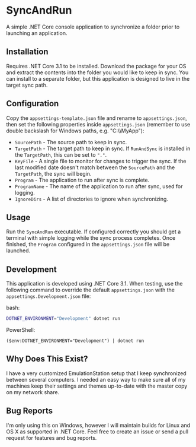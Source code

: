 # SyncAndRun

A simple .NET Core console application to synchronize a folder prior to launching an application.

## Installation

Requires .NET Core 3.1 to be installed. Download the package for your OS and extract the contents into the folder you would like to keep in sync. You can install to a separate folder, but this application is designed to live in the target sync path.

## Configuration

Copy the `appsettings-template.json` file and rename to `appsettings.json`, then set the following properties inside `appsettings.json` (remember to use double backslash for Windows paths, e.g. "C:\\\\MyApp"):

* `SourcePath` - The source path to keep in sync.
* `TargetPath` - The target path to keep in sync. If `RunAndSync` is installed in the `TargetPath`, this can be set to `"."`.
* `KeyFile` - A single file to monitor for changes to trigger the sync. If the last modified date doesn't match between the `SourcePath` and the `TargetPath`, the sync will begin.
* `Program` - The application to run after sync is complete.
* `ProgramName` - The name of the application to run after sync, used for logging.
* `IgnoreDirs` - A list of directories to ignore when synchronizing.

## Usage

Run the `SyncAndRun` executable. If configured correctly you should get a terminal with simple logging while the sync process completes. Once finished, the `Program` configured in the `appsettings.json` file will be launched.

## Development

This application is developed using .NET Core 3.1. When testing, use the following command to override the default `appsettings.json` with the `appsettings.Development.json` file:

bash:

```sh
DOTNET_ENVIRONMENT="Development" dotnet run
```

PowerShell:

```pwsh
($env:DOTNET_ENVIRONMENT="Development") | dotnet run
```

## Why Does This Exist?

I have a very customized EmulationStation setup that I keep synchronized between several computers. I needed an easy way to make sure all of my machines keep their settings and themes up-to-date with the master copy on my network share.

## Bug Reports

I'm only using this on Windows, however I will maintain builds for Linux and OS X as supported in .NET Core. Feel free to create an issue or send a pull request for features and bug reports.
